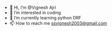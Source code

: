 - 👋 Hi, I’m @Vignesh Ajri
- 👀 I’m interested in coding
- 🌱 I’m currently learning python DRF
- 📫 How to reach me ssvignesh2003@gmail.com
